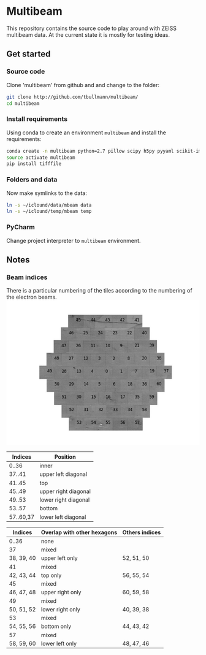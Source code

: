 # Multibeam

This repository contains the source code to play around with ZEISS multibeam data.
At the current state it is mostly for testing ideas.

## Get started

### Source code

Clone 'multibeam' from github and and change to the folder:

```bash
git clone http://github.com/tbullmann/multibeam/
cd multibeam
```
### Install requirements

Using conda to create an environment ```multibeam``` and install the requirements:
```bash
conda create -n multibeam python=2.7 pillow scipy h5py pyyaml scikit-image pandas pyramid
source activate multibeam
pip install tifffile
```

### Folders and data

Now make symlinks to the data:
``` bash
ln -s ~/iclound/data/mbeam data
ln -s ~/iclound/temp/mbeam temp
```

### PyCharm

Change project interpreter to ```multibeam``` environment.

## Notes

### Beam indices

There is a particular numbering of the tiles according to the numbering of the electron beams.
![Beam indices](docs/beam_indices.jpg)

|Indices|Position|
|-------|--------|
|0..36|inner|
|37..41|upper left diagonal|
|41..45|top|
|45..49|upper right diagonal|
|49..53|lower right diagonal|
|53..57|bottom|
|57..60,37|lower left diagonal|

|Indices|Overlap with other hexagons|Others indices|
|-------|--------|-------|
|0..36|none| |
|37|mixed| |
|38, 39, 40|upper left only|52, 51, 50|
|41|mixed| |
|42, 43, 44|top only|56, 55, 54|
|45|mixed| |
|46, 47, 48|upper right only| 60, 59, 58|
|49|mixed| |
|50, 51, 52|lower right only| 40, 39, 38
|53|mixed| |
|54, 55, 56|bottom only|44, 43, 42|
|57|mixed| |
|58, 59, 60|lower left only|48, 47, 46|